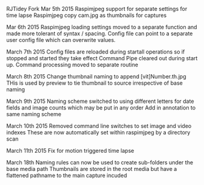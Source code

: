 RJTidey Fork
Mar 5th 2015
Raspimjpeg support for separate settings for time lapse
Raspimjpeg copy cam.jpg as thumbnails for captures

Mar 6th 2015
Raspimjpeg loading settings moved to a separate function and
made more tolerant of syntax / spacing. Config file can point to
a separate user config file which can overwrite values.

March 7th 2015
Config files are reloaded during startall operations so if stopped and started
they take effect
Command Pipe cleared out during start up.
Command processing moved to separate routine

March 8th 2015
Change thumbnail naming to append [vit]Number.th.jpg
THis is used by preview to tie thumbnail to source irrespective of base naming

March 9th 2015
Naming scheme switched to using different letters for date fields and image counts
which may be put in any order
Add in annotation to same naming scheme

March 10th 2015
Removed command line switches to set image and video indexes
These are now automatically set within raspimjpeg by a directory scan

March 11th 2015
Fix for motion triggered time lapse

March 18th
Naming rules can now be used to create sub-folders under the base media path
Thumbnails are stored in the root media but have a flattened pathname to the main capture incuded
